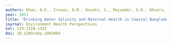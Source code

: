 ```yaml
---
authors: Khan, A.E., Ireson, A.M., Kovats, S., Mojumder, S.K., Khusru, A., Rahman, A. and Vineis, P.
year: 2011
title: "Drinking Water Salinity and Maternal Health in Coastal Bangladesh: Potential Implications of Climate Change."
journal: Environment Health Perspectives
vol: 119:1328-1332
doi: 10.1289/ehp.1002804
---
```

